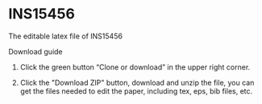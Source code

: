 # INS15456
The editable latex file of INS15456


Download guide

1. Click the green button “Clone or download” in the upper right corner.

2. Click the "Download ZIP" button, download and unzip the file, you can get the files needed to edit the paper, including tex, eps, bib files, etc.
